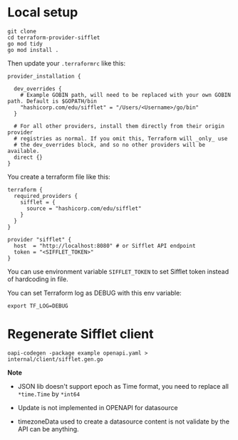 # Local setup

```
git clone
cd terraform-provider-sifflet
go mod tidy
go mod install .
```

Then update your `.terraformrc` like this:

```
provider_installation {

  dev_overrides {
    # Example GOBIN path, will need to be replaced with your own GOBIN path. Default is $GOPATH/bin
    "hashicorp.com/edu/sifflet" = "/Users/<Username>/go/bin"
  }

  # For all other providers, install them directly from their origin provider
  # registries as normal. If you omit this, Terraform will _only_ use
  # the dev_overrides block, and so no other providers will be available.
  direct {}
}
```

You create a terraform file like this:

```
terraform {
  required_providers {
    sifflet = {
      source = "hashicorp.com/edu/sifflet"
    }
  }
}

provider "sifflet" {
  host  = "http://localhost:8080" # or Sifflet API endpoint
  token = "<SIFFLET_TOKEN>"
}
```

You can use environment variable `SIFFLET_TOKEN` to set Sifflet token instead of hardcoding in file.

You can set Terraform log as DEBUG with this env variable:
```
export TF_LOG=DEBUG
```


# Regenerate Sifflet client

```
oapi-codegen -package example openapi.yaml > internal/client/sifflet.gen.go
```

**Note**

- JSON lib doesn't support epoch as Time format, you need to replace all `*time.Time` by `*int64`

- Update is not implemented in OPENAPI for datasource
- timezoneData used to create a datasource content is not validate by the API can be anything. 